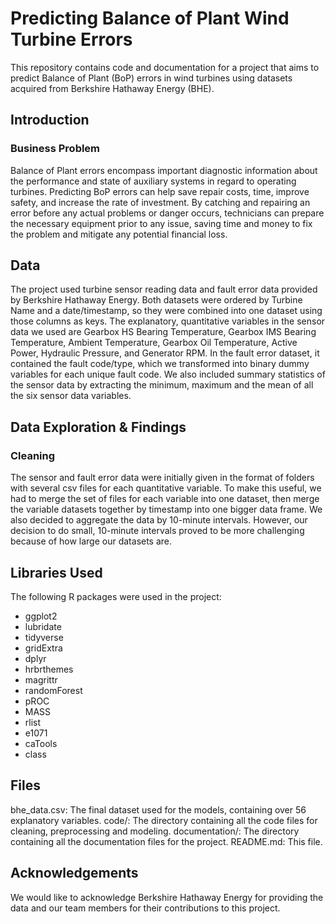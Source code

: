 # Predicting Balance of Plant Wind Turbine Errors 

This repository contains code and documentation for a project that aims to predict Balance of Plant (BoP) errors in wind turbines using datasets acquired from Berkshire Hathaway Energy (BHE).

## Introduction
### Business Problem
Balance of Plant errors encompass important diagnostic information about the performance and state of auxiliary systems in regard to operating turbines. Predicting BoP errors can help save repair costs, time, improve safety, and increase the rate of investment. By catching and repairing an error before any actual problems or danger occurs, technicians can prepare the necessary equipment prior to any issue, saving time and money to fix the problem and mitigate any potential financial loss.

## Data
The project used turbine sensor reading data and fault error data provided by Berkshire Hathaway Energy. Both datasets were ordered by Turbine Name and a date/timestamp, so they were combined into one dataset using those columns as keys. The explanatory, quantitative variables in the sensor data we used are Gearbox HS Bearing Temperature, Gearbox IMS Bearing Temperature, Ambient Temperature, Gearbox Oil Temperature, Active Power, Hydraulic Pressure, and Generator RPM. In the fault error dataset, it contained the fault code/type, which we transformed into binary dummy variables for each unique fault code. We also included summary statistics of the sensor data by extracting the minimum, maximum and the mean of all the six sensor data variables.

## Data Exploration & Findings
### Cleaning
The sensor and fault error data were initially given in the format of folders with several csv files for each quantitative variable. To make this useful, we had to merge the set of files for each variable into one dataset, then merge the variable datasets together by timestamp into one bigger data frame. We also decided to aggregate the data by 10-minute intervals. However, our decision to do small, 10-minute intervals proved to be more challenging because of how large our datasets are.

## Libraries Used
The following R packages were used in the project:

- ggplot2
- lubridate
- tidyverse
- gridExtra
- dplyr
- hrbrthemes
- magrittr
- randomForest
- pROC
- MASS
- rlist
- e1071
- caTools
- class
 
## Files

bhe_data.csv: The final dataset used for the models, containing over 56 explanatory variables.
code/: The directory containing all the code files for cleaning, preprocessing and modeling.
documentation/: The directory containing all the documentation files for the project.
README.md: This file.

## Acknowledgements
We would like to acknowledge Berkshire Hathaway Energy for providing the data and our team members for their contributions to this project.
